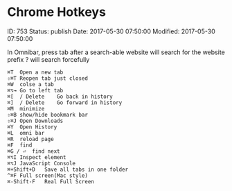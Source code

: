 # Chrome Hotkeys


ID: 753
Status: publish
Date: 2017-05-30 07:50:00
Modified: 2017-05-30 07:50:00


In Omnibar, press tab after a search-able website will search for the website
prefix ? will search forcefully


```
⌘T	Open a new tab
⇧⌘T	Reopen tab just closed
⌘W	colse a tab
⌘⌥→	Go to left tab
⌘[  / Delete	Go back in history
⌘]  / Delete	Go forward in history
⌘M	minimize
⇧⌘B	show/hide bookmark bar
⇧⌘J	Open Downloads
⌘Y	Open History
⌘L	omni bar
⌘R	reload page
⌘F	find
⌘G / ⏎	find next
⌘⌥I	Inspect element
⌘⌥J	JavaScript Console
⌘+Shift+D	Save all tabs in one folder
^⌘F	Full screen(Mac style)
⌘-Shift-F 	Real Full Screen
```